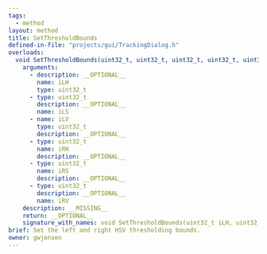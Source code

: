 ```yaml
---
tags:
  - method
layout: method
title: SetThresholdBounds
defined-in-file: "projects/gui/TrackingDialog.h"
overloads:
  void SetThresholdBounds(uint32_t, uint32_t, uint32_t, uint32_t, uint32_t, uint32_t):
    arguments:
      - description: __OPTIONAL__
        name: iLH
        type: uint32_t
      - type: uint32_t
        description: __OPTIONAL__
        name: iLS
      - name: iLV
        type: uint32_t
        description: __OPTIONAL__
      - type: uint32_t
        name: iRH
        description: __OPTIONAL__
      - type: uint32_t
        name: iRS
        description: __OPTIONAL__
      - type: uint32_t
        description: __OPTIONAL__
        name: iRV
    description: __MISSING__
    return: __OPTIONAL__
    signature_with_names: void SetThresholdBounds(uint32_t iLH, uint32_t iLS, uint32_t iLV, uint32_t iRH, uint32_t iRS, uint32_t iRV)
brief: Set the left and right HSV thresholding bounds.
owner: gwjensen
---
```

